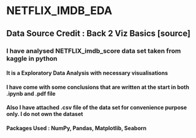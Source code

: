 # NETFLIX_IMDB_EDA
## Data Source Credit : Back 2 Viz Basics [source]
### I have analysed NETFLIX_imdb_score data set taken from kaggle in python
#### It is a Exploratory Data Analysis with necessary visualisations
#### I have come with some conclusions that are written at the start in both .ipynb and .pdf file 
#### Also I have attached .csv file of the data set for convenience purpose only. I do not own the dataset
#### Packages Used : NumPy, Pandas, Matplotlib, Seaborn
